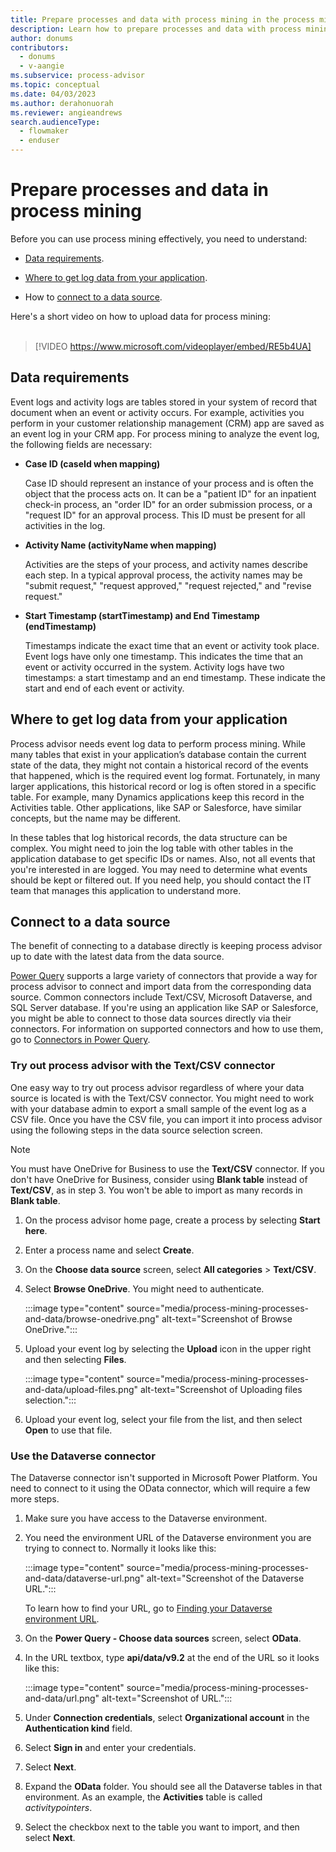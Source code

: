 ```yaml
---
title: Prepare processes and data with process mining in the process mining feature in Power Automate (contains video)
description: Learn how to prepare processes and data with process mining in Power Automate.
author: donums
contributors:
  - donums
  - v-aangie 
ms.subservice: process-advisor
ms.topic: conceptual
ms.date: 04/03/2023
ms.author: derahonuorah
ms.reviewer: angieandrews
search.audienceType: 
  - flowmaker
  - enduser
---
```


# Prepare processes and data in process mining

Before you can use process mining effectively, you need to understand:

- [Data requirements](#data-requirements).

- [Where to get log data from your application](#where-to-get-log-data-from-your-application).

- How to [connect to a data source](#connect-to-a-data-source).

Here's a short video on how to upload data for process mining:<br>
</br>
> [!VIDEO https://www.microsoft.com/videoplayer/embed/RE5b4UA]

## Data requirements

Event logs and activity logs are tables stored in your system of record that document when an event or activity occurs. For example, activities you perform in your customer relationship management (CRM) app are saved as an event log in your CRM app. For process mining to analyze the event log, the following fields are necessary:

- **Case ID (caseId when mapping)**

  Case ID should represent an instance of your process and is often the object that the process acts on. It can be a "patient ID" for an inpatient check-in process, an "order ID" for an order submission process, or a "request ID" for an approval process. This ID must be present for all activities in the log.

- **Activity Name (activityName when mapping)**

  Activities are the steps of your process, and activity names describe each step. In a typical approval process, the activity names may be "submit request," "request approved," "request rejected," and "revise request."

- **Start Timestamp (startTimestamp) and End Timestamp (endTimestamp)**

  Timestamps indicate the exact time that an event or activity took place. Event logs have only one timestamp. This indicates the time that an event or activity occurred in the system. Activity logs have two timestamps: a start timestamp and an end timestamp. These indicate the start and end of each event or activity.

## Where to get log data from your application

Process advisor needs event log data to perform process mining. While many tables that exist in your application’s database contain the current state of the data, they might not contain a historical record of the events that happened, which is the required event log format. Fortunately, in many larger applications, this historical record or log is often stored in a specific table. For example, many Dynamics applications keep this record in the Activities table. Other applications, like SAP or Salesforce, have similar concepts, but the name may be different.

In these tables that log historical records, the data structure can be complex. You might need to join the log table with other tables in the application database to get specific IDs or names. Also, not all events that you're interested in are logged. You may need to determine what events should be kept or filtered out. If you need help, you should contact the IT team that manages this application to understand more.

## Connect to a data source

The benefit of connecting to a database directly is keeping process advisor up to date with the latest data from the data source.

[Power Query](/power-query/power-query-what-is-power-query) supports a large variety of connectors that provide a way for process advisor to connect and import data from the corresponding data source. Common connectors include Text/CSV, Microsoft Dataverse, and SQL Server database. If you're using an application like SAP or Salesforce, you might be able to connect to those data sources directly via their connectors. For information on supported connectors and how to use them, go to [Connectors in Power Query](/power-query/connectors/).

### Try out process advisor with the Text/CSV connector

One easy way to try out process advisor regardless of where your data source is located is with the Text/CSV connector. You might need to work with your database admin to export a small sample of the event log as a CSV file. Once you have the CSV file, you can import it into process advisor using the following steps in the data source selection screen.

> [!NOTE]
> You must have OneDrive for Business to use the **Text/CSV** connector. If you don't have OneDrive for Business, consider using **Blank table** instead of **Text/CSV**, as in step 3. You won't be able to import as many records in **Blank table**.

1. On the process advisor home page, create a process by selecting **Start here**.

1. Enter a process name and select **Create**.

1. On the **Choose data source** screen, select **All categories** > **Text/CSV**. 

1. Select **Browse OneDrive**. You might need to authenticate.

    :::image type="content" source="media/process-mining-processes-and-data/browse-onedrive.png" alt-text="Screenshot of Browse OneDrive.":::

1. Upload your event log by selecting the **Upload** icon in the upper right and then selecting **Files**.

    :::image type="content" source="media/process-mining-processes-and-data/upload-files.png" alt-text="Screenshot of Uploading files selection.":::

1. Upload your event log, select your file from the list, and then select **Open** to use that file.

### Use the Dataverse connector

The Dataverse connector isn't supported in Microsoft Power Platform. You need to connect to it using the OData connector, which will require a few more steps.

1. Make sure you have access to the Dataverse environment.

2. You need the environment URL of the Dataverse environment you are trying to connect to. Normally it looks like this:

    :::image type="content" source="media/process-mining-processes-and-data/dataverse-url.png" alt-text="Screenshot of the Dataverse URL.":::

    To learn how to find your URL, go to [Finding your Dataverse environment URL](/power-query/connectors/dataverse#finding-your-dataverse-environment-url).

1. On the **Power Query - Choose data sources** screen, select **OData**.

1.	In the URL textbox, type **api/data/v9.2** at the end of the URL so it looks like this:

    :::image type="content" source="media/process-mining-processes-and-data/url.png" alt-text="Screenshot of URL.":::

1.	Under **Connection credentials**, select **Organizational account** in the **Authentication kind** field.

1. Select **Sign in** and enter your credentials.

1. Select **Next**.

1. Expand the **OData** folder. You should see all the Dataverse tables in that environment. As an example, the **Activities** table is called *activitypointers*.

1. Select the checkbox next to the table you want to import, and then select **Next**.

